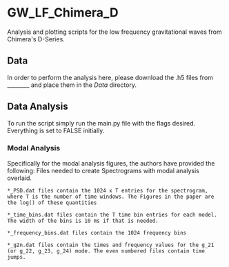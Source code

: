 # GW_LF_Chimera_D
Analysis and plotting scripts for the low frequency gravitational waves from Chimera's D-Series.

## Data
In order to perform the analysis here, please download the .h5 files from ________ and place them in the _Data_ directory.

## Data Analysis
To run the script simply run the main.py file with the flags desired. Everything is set to FALSE initially. 

### Modal Analysis
Specifically for the modal analysis figures, the authors have provided the following:
 Files needed to create Spectrograms with modal analysis overlaid.
    
    *_PSD.dat files contain the 1024 x T entries for the spectrogram, where T is the number of time windows. The Figures in the paper are the log() of these quantities
    
    *_time_bins.dat files contain the T time bin entries for each model. The width of the bins is 10 ms if that is needed.
    
    *_frequency_bins.dat files contain the 1024 frequency bins
    
    *_g2n.dat files contain the times and frequency values for the g_21 (or g_22, g_23, g_24) mode. The even numbered files contain time jumps.
